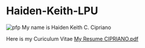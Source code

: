 # Haiden-Keith-LPU

![pfp](https://user-images.githubusercontent.com/115343961/194699014-b6ea7789-3533-48a9-a674-952ebc552397.jpg)
My name is Haiden Keith C. Cipriano

Here is my Curiculum Vitae
[My Resume CIPRIANO.pdf](https://github.com/Haiden-Keith-Cipriano/Haiden-Keith-LPU-/files/9738841/My.Resume.CIPRIANO.pdf)
